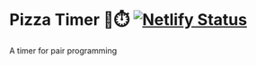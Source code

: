 # Pizza Timer 🍕⏱️ [![Netlify Status](https://api.netlify.com/api/v1/badges/fd7f2efa-ea12-4ed0-9fcf-17ecea77ed99/deploy-status)](https://app.netlify.com/sites/timerpizza/deploys)

A timer for pair programming
